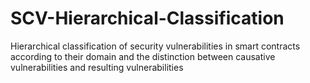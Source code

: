 # SCV-Hierarchical-Classification
Hierarchical classification of security vulnerabilities in smart contracts according to their domain and the distinction between causative vulnerabilities and resulting vulnerabilities
